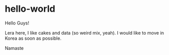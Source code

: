 # hello-world

Hello Guys!

Lera here, I like cakes and data (so weird mix, yeah).
I would like to move in Korea as soon as possible.

Namaste
